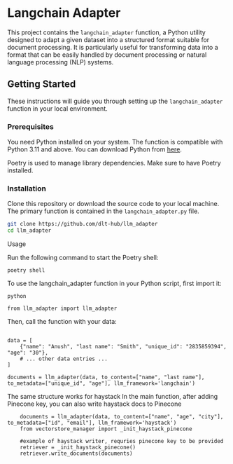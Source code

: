 # Langchain Adapter

This project contains the `langchain_adapter` function, a Python utility designed to adapt a given dataset into a structured format suitable for document processing. 
It is particularly useful for transforming data into a format that can be easily handled by document processing or natural language processing (NLP) systems.

## Getting Started

These instructions will guide you through setting up the `langchain_adapter` function in your local environment.

### Prerequisites

You need Python installed on your system. The function is compatible with Python 3.11 and above. You can download Python from [here](https://www.python.org/downloads/).

Poetry is used to manage library dependencies. Make sure to have Poetry installed. 

### Installation

Clone this repository or download the source code to your local machine. The primary function is contained in the `langchain_adapter.py` file.

```bash
git clone https://github.com/dlt-hub/llm_adapter
cd llm_adapter
```
Usage

Run the following command to start the Poetry shell:

```poetry shell```

To use the langchain_adapter function in your Python script, first import it:
```
python

from llm_adapter import llm_adapter

```
Then, call the function with your data:
```

data = [
    {"name": "Anush", "last name": "Smith", "unique_id": "2835859394", "age": "30"},
    # ... other data entries ...
]

documents = llm_adapter(data, to_content=["name", "last name"], to_metadata=["unique_id", "age"], llm_framework='langchain')
```
The same structure works for haystack
In the main function, after adding Pinecone key, you can also write haystack docs to Pinecone
```
    documents = llm_adapter(data, to_content=["name", "age", "city"], to_metadata=["id", "email"], llm_framework='haystack')
    from vectorstore_manager import _init_haystack_pinecone

    #example of haystack writer, requries pinecone key to be provided
    retriever = _init_haystack_pinecone()
    retriever.write_documents(documents)

```
